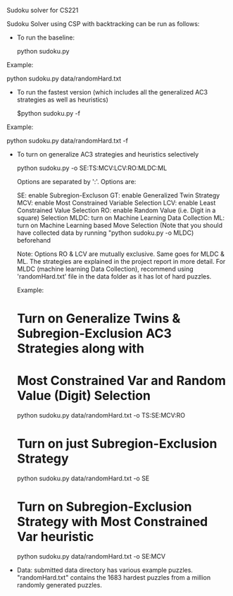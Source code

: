 Sudoku solver for CS221

Sudoku Solver using CSP with backtracking can be run as follows:

- To run the baseline:

  python sudoku.py <file-name>

Example:

  python sudoku.py data/randomHard.txt


- To run the fastest version (which includes all the generalized AC3 
  strategies as well as heuristics)

  $python sudoku.py <file-name> -f

Example:

  python sudoku.py data/randomHard.txt -f


- To turn on generalize AC3 strategies and heuristics selectively

  python sudoku.py <filename>  -o SE:TS:MCV:LCV:RO:MLDC:ML

  Options are separated by ':'. Options are:

  SE:   enable Subregion-Excluson
  GT:   enable Generalized Twin Strategy
  MCV:  enable Most Constrained Variable Selection
  LCV:  enable Least Constrained Value Selection
  RO:   enable Random Value (i.e. Digit in a square) Selection
  MLDC: turn on Machine Learning Data Collection
  ML:   turn on Machine Learning based Move Selection (Note that you should
        have collected data by running "python sudoku.py -o MLDC) beforehand

  Note: Options RO & LCV are mutually exclusive. Same goes for MLDC & ML.
        The strategies are explained in the project report in more detail.
        For MLDC (machine learning Data Collection), recommend using
        'randomHard.txt' file in the data folder as it has lot of hard
        puzzles. 

  Example:

    # Turn on Generalize Twins & Subregion-Exclusion AC3 Strategies along with
    # Most Constrained Var and Random Value (Digit) Selection
    python sudoku.py data/randomHard.txt -o TS:SE:MCV:RO

    # Turn on just Subregion-Exclusion Strategy
    python sudoku.py data/randomHard.txt -o SE

    # Turn on Subregion-Exclusion Strategy with Most Constrained Var heuristic
    python sudoku.py data/randomHard.txt -o SE:MCV

- Data: submitted data directory has various example puzzles. "randomHard.txt"
        contains the 1683 hardest puzzles from a million randomly generated
        puzzles.

    
  
